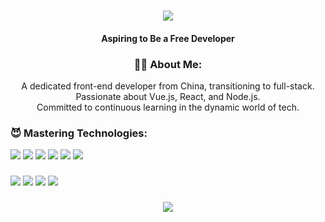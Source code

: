 <h1 align="center">
    <img src="https://readme-typing-svg.herokuapp.com?font=JetBrains+Mono&size=24&color=A71CF7FF&center=true&lines=Hi，I'm+XiDongDong+👋">
</h1>

<h4 align="center"><strong>Aspiring to Be a Free Developer</strong></h4>

<h3 align="center">👨‍💻 About Me:</h3>
<p align="center">
    A dedicated front-end developer from China, transitioning to full-stack. <br>
    Passionate about Vue.js, React, and Node.js. <br>
    Committed to continuous learning in the dynamic world of tech.
</p>

<h3>😈 Mastering Technologies:</h3>
<div align="left">
  <img src="https://img.shields.io/badge/-Vue-42b883?style=flat-square&logo=Vue.js&logoColor=white"></img>
  <img src="https://img.shields.io/badge/-Vite-5468ff?style=flat-square&logo=Vite&logoColor=white"></img>
  <img src="https://img.shields.io/badge/-React-61DAFB?style=flat-square&logo=React&logoColor=white"></img>
  <img src="https://img.shields.io/badge/-Next.js-black?style=flat-square&logo=Next.js&logoColor=white"></img>
  <img src="https://img.shields.io/badge/-TypeScript-235a97?style=flat-square&logo=TypeScript&logoColor=white"></img>
  <img src="https://img.shields.io/badge/-TailwindCSS-0EA5E9?style=flat-square&logo=Tailwind%20CSS&logoColor=white"></img>
</div>
<h3></h3>
<div align="left">
  <img src="https://img.shields.io/badge/-NestJS-ea2845?style=flat-square&logo=nestjs&logoColor=white"></img>
  <img src="https://img.shields.io/badge/-MySQL-4479A1?style=flat-square&logo=mysql&logoColor=white"></img>
  <img src="https://img.shields.io/badge/-SQLite-003B57?style=flat-square&logo=sqlite&logoColor=white"></img>
  <img src="https://img.shields.io/badge/-MongoDB-00ED64?style=flat-square&logo=MongoDB&logoColor=white"></img>
</div>

<h3></h3>

<div align="center">
  <img src="https://github-readme-stats.vercel.app/api?username=xidongdong-153&show_icons=true&theme=radical" />
</div>
